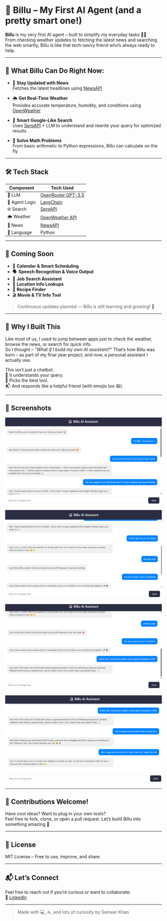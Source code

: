 # 🤖 Billu – My First AI Agent (and a pretty smart one!)

**Billu** is my very first AI agent – built to simplify my everyday tasks 🧠💡  
From checking weather updates to fetching the latest news and searching the web smartly, Billu is like that tech-savvy friend who’s always ready to help.

---

## 💼 What Billu Can Do Right Now:

- 📰 **Stay Updated with News**  
  Fetches the latest headlines using [NewsAPI](https://newsapi.org/)

- 🌦️ **Get Real-Time Weather**  
  Provides accurate temperature, humidity, and conditions using [OpenWeather](https://openweathermap.org/)

- 🔎 **Smart Google-Like Search**  
  Uses [SerpAPI](https://serpapi.com/) + LLM to understand and rewrite your query for optimized results

- 🧮 **Solve Math Problems**  
  From basic arithmetic to Python expressions, Billu can calculate on the fly

---

## 🛠️ Tech Stack

| Component      | Tech Used                                      |
|----------------|------------------------------------------------|
| 💬 LLM          | [OpenRouter GPT-3.5](https://openrouter.ai/)   |
| 🧩 Agent Logic  | [LangChain](https://www.langchain.com/)        |
| 🌐 Search       | [SerpAPI](https://serpapi.com/)                |
| 🌦️ Weather      | [OpenWeather API](https://openweathermap.org/) |
| 📰 News         | [NewsAPI](https://newsapi.org/)                |
| 🐍 Language     | Python                                         |

---

## 🚧 Coming Soon

- 📅 **Calendar & Smart Scheduling**
- 🗣️ **Speech Recognition & Voice Output**
- 💼 **Job Search Assistant**
- 📍 **Location Info Lookups**
- 🍳 **Recipe Finder**
- 🎬 **Movie & TV Info Tool**

> Continuous updates planned — Billu is still learning and growing! 💪

---

## 🧠 Why I Built This

Like most of us, I used to jump between apps just to check the weather, browse the news, or search for quick info.  
So I thought – *"What if I build my own AI assistant?"* That’s how Billu was born – as part of my final year project, and now, a personal assistant I actually use.

This isn’t just a chatbot.  
🧠 It understands your query.  
🧰 Picks the best tool.  
📬 And responds like a helpful friend (with emojis too 😄).

---

## 📸 Screenshots 
![Billu Screenshot](assest/ss1.png)
<br><br>
![Billu Screenshot](assest/ss2.png)
<br><br>
![Billu Screenshot](assest/ss3.png)
<br><br>
![Billu Screenshot](assest/ss4.png)


---

## 🤝 Contributions Welcome!

Have cool ideas? Want to plug in your own tools?  
Feel free to fork, clone, or open a pull request. Let’s build Billu into something amazing 🚀

---

## 📄 License

MIT License – Free to use, improve, and share.

---

## 📬 Let’s Connect

Feel free to reach out if you’re curious or want to collaborate:  
🔗 [LinkedIn](https://www.linkedin.com/in/khansameer01)

---

> Made with 💻, ☕, and lots of curiosity by Sameer Khan

